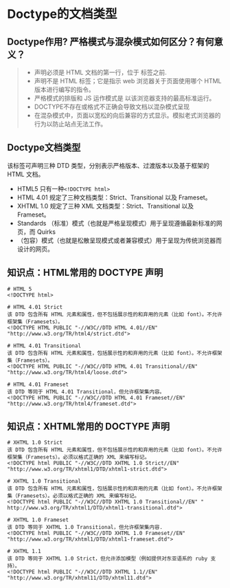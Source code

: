 # Doctype的文档类型

## Doctype作用? 严格模式与混杂模式如何区分？有何意义？
> - <!DOCTYPE> 声明必须是 HTML 文档的第一行，位于 <html> 标签之前.
> - <!DOCTYPE> 声明不是 HTML 标签；它是指示 web 浏览器关于页面使用哪个 HTML 版本进行编写的指令。
> - 严格模式的排版和 JS 运作模式是 以该浏览器支持的最高标准运行。
> - DOCTYPE不存在或格式不正确会导致文档以混杂模式呈现
> - 在混杂模式中，页面以宽松的向后兼容的方式显示。模拟老式浏览器的行为以防止站点无法工作。

## Doctype文档类型
该标签可声明三种 DTD 类型，分别表示严格版本、过渡版本以及基于框架的 HTML 文档。

- HTML5 只有一种`<!DOCTYPE html>`
- HTML 4.01 规定了三种文档类型：Strict、Transitional 以及 Frameset。
- XHTML 1.0 规定了三种 XML 文档类型：Strict、Transitional 以及 Frameset。
- Standards （标准）模式（也就是严格呈现模式）用于呈现遵循最新标准的网页，而 Quirks
 - （包容）模式（也就是松散呈现模式或者兼容模式）用于呈现为传统浏览器而设计的网页。

## 知识点：HTML常用的 DOCTYPE 声明
```
# HTML 5
<!DOCTYPE html>

# HTML 4.01 Strict
该 DTD 包含所有 HTML 元素和属性，但不包括展示性的和弃用的元素（比如 font）。不允许框架集（Framesets）。
<!DOCTYPE HTML PUBLIC "-//W3C//DTD HTML 4.01//EN" "http://www.w3.org/TR/html4/strict.dtd">

# HTML 4.01 Transitional
该 DTD 包含所有 HTML 元素和属性，包括展示性的和弃用的元素（比如 font）。不允许框架集（Framesets）。
<!DOCTYPE HTML PUBLIC "-//W3C//DTD HTML 4.01 Transitional//EN" 
"http://www.w3.org/TR/html4/loose.dtd">

# HTML 4.01 Frameset
该 DTD 等同于 HTML 4.01 Transitional，但允许框架集内容。
<!DOCTYPE HTML PUBLIC "-//W3C//DTD HTML 4.01 Frameset//EN" 
"http://www.w3.org/TR/html4/frameset.dtd">
```
## 知识点：XHTML常用的 DOCTYPE 声明
```
# XHTML 1.0 Strict
该 DTD 包含所有 HTML 元素和属性，但不包括展示性的和弃用的元素（比如 font）。不允许框架集（Framesets）。必须以格式正确的 XML 来编写标记。
<!DOCTYPE html PUBLIC "-//W3C//DTD XHTML 1.0 Strict//EN" 
"http://www.w3.org/TR/xhtml1/DTD/xhtml1-strict.dtd">

# XHTML 1.0 Transitional
该 DTD 包含所有 HTML 元素和属性，包括展示性的和弃用的元素（比如 font）。不允许框架集（Framesets）。必须以格式正确的 XML 来编写标记。
<!DOCTYPE html PUBLIC "-//W3C//DTD XHTML 1.0 Transitional//EN" "
http://www.w3.org/TR/xhtml1/DTD/xhtml1-transitional.dtd">

# XHTML 1.0 Frameset
该 DTD 等同于 XHTML 1.0 Transitional，但允许框架集内容.
<!DOCTYPE html PUBLIC "-//W3C//DTD XHTML 1.0 Frameset//EN" 
"http://www.w3.org/TR/xhtml1/DTD/xhtml1-frameset.dtd">

# XHTML 1.1
该 DTD 等同于 XHTML 1.0 Strict，但允许添加模型（例如提供对东亚语系的 ruby 支持）。
<!DOCTYPE html PUBLIC "-//W3C//DTD XHTML 1.1//EN" "http://www.w3.org/TR/xhtml11/DTD/xhtml11.dtd">
```
